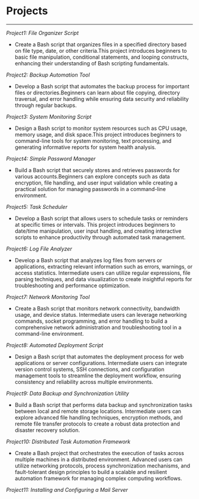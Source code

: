 # Projects
------------------------------------
*Project1: File Organizer Script*
- Create a Bash script that organizes files in a specified directory based on file type, date, or other criteria.This project introduces beginners to basic file manipulation, conditional statements, and looping constructs, enhancing their understanding of Bash scripting fundamentals.

*Project2: Backup Automation Tool*
- Develop a Bash script that automates the backup process for important files or directories.Beginners can learn about file copying, directory traversal, and error handling while ensuring data security and reliability through regular backups.

*Project3: System Monitoring Script*
- Design a Bash script to monitor system resources such as CPU usage, memory usage, and disk space.This project introduces beginners to command-line tools for system monitoring, text processing, and generating informative reports for system health analysis.

*Project4: Simple Password Manager*
- Build a Bash script that securely stores and retrieves passwords for various accounts.Beginners can explore concepts such as data encryption, file handling, and user input validation while creating a practical solution for managing passwords in a command-line environment.

*Project5: Task Scheduler*
- Develop a Bash script that allows users to schedule tasks or reminders at specific times or intervals. This project introduces beginners to date/time manipulation, user input handling, and creating interactive scripts to enhance productivity through automated task management. 

*Project6: Log File Analyzer*
- Develop a Bash script that analyzes log files from servers or applications, extracting relevant information such as errors, warnings, or access statistics. Intermediate users can utilize regular expressions, file parsing techniques, and data visualization to create insightful reports for troubleshooting and performance optimization.

*Project7: Network Monitoring Tool*
- Create a Bash script that monitors network connectivity, bandwidth usage, and device status. Intermediate users can leverage networking commands, socket programming, and error handling to build a comprehensive network administration and troubleshooting tool in a command-line environment.

*Project8: Automated Deployment Script*
- Design a Bash script that automates the deployment process for web applications or server configurations. Intermediate users can integrate version control systems, SSH connections, and configuration management tools to streamline the deployment workflow, ensuring consistency and reliability across multiple environments.

*Project9: Data Backup and Synchronization Utility*
- Build a Bash script that performs data backup and synchronization tasks between local and remote storage locations. Intermediate users can explore advanced file handling techniques, encryption methods, and remote file transfer protocols to create a robust data protection and disaster recovery solution.

*Project10: Distributed Task Automation Framework*
- Create a Bash project that orchestrates the execution of tasks across multiple machines in a distributed environment. Advanced users can utilize networking protocols, process synchronization mechanisms, and fault-tolerant design principles to build a scalable and resilient automation framework for managing complex computing workflows.

*Project11: Installing and Configuring a Mail Server*

